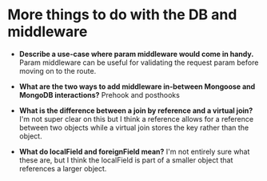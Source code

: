# More things to do with the DB and middleware 

- **Describe a use-case where param middleware would come in handy.**
Param middleware can be useful for validating the request param before moving on to the route. 

- **What are the two ways to add middleware in-between Mongoose and MongoDB interactions?**
Prehook and posthooks

- **What is the difference between a join by reference and a virtual join?**
I'm not super clear on this but I think a reference allows for a reference between two objects while a virtual join stores the key rather than the object. 

- **What do localField and foreignField mean?**
I'm not entirely sure what these are, but I think the localField is part of a smaller object that references a larger object. 